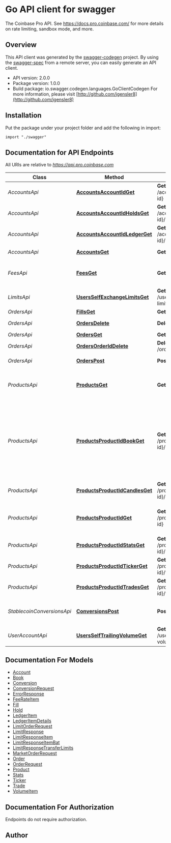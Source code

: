 # Go API client for swagger

The Coinbase Pro API. See https://docs.pro.coinbase.com/ for more details on rate limiting, sandbox mode, and more.

## Overview
This API client was generated by the [swagger-codegen](https://github.com/swagger-api/swagger-codegen) project.  By using the [swagger-spec](https://github.com/swagger-api/swagger-spec) from a remote server, you can easily generate an API client.

- API version: 2.0.0
- Package version: 1.0.0
- Build package: io.swagger.codegen.languages.GoClientCodegen
For more information, please visit [http://github.com/jgensler8](http://github.com/jgensler8)

## Installation
Put the package under your project folder and add the following in import:
```golang
import "./swagger"
```

## Documentation for API Endpoints

All URIs are relative to *https://api.pro.coinbase.com*

Class | Method | HTTP request | Description
------------ | ------------- | ------------- | -------------
*AccountsApi* | [**AccountsAccountIdGet**](docs/AccountsApi.md#accountsaccountidget) | **Get** /accounts/{account-id} | Get one account
*AccountsApi* | [**AccountsAccountIdHoldsGet**](docs/AccountsApi.md#accountsaccountidholdsget) | **Get** /accounts/{account-id}/holds | Get ledger items
*AccountsApi* | [**AccountsAccountIdLedgerGet**](docs/AccountsApi.md#accountsaccountidledgerget) | **Get** /accounts/{account-id}/ledger | Get ledger items
*AccountsApi* | [**AccountsGet**](docs/AccountsApi.md#accountsget) | **Get** /accounts | List accounts
*FeesApi* | [**FeesGet**](docs/FeesApi.md#feesget) | **Get** /fees | your current maker/taker fee rates
*LimitsApi* | [**UsersSelfExchangeLimitsGet**](docs/LimitsApi.md#usersselfexchangelimitsget) | **Get** /users/self/exchange-limits | list fills
*OrdersApi* | [**FillsGet**](docs/OrdersApi.md#fillsget) | **Get** /fills | list fills
*OrdersApi* | [**OrdersDelete**](docs/OrdersApi.md#ordersdelete) | **Delete** /orders | cancel all orders
*OrdersApi* | [**OrdersGet**](docs/OrdersApi.md#ordersget) | **Get** /orders | list orders
*OrdersApi* | [**OrdersOrderIdDelete**](docs/OrdersApi.md#ordersorderiddelete) | **Delete** /orders/{order-id} | cancel an order
*OrdersApi* | [**OrdersPost**](docs/OrdersApi.md#orderspost) | **Post** /orders | place a new order
*ProductsApi* | [**ProductsGet**](docs/ProductsApi.md#productsget) | **Get** /products | Get a list of available currency pairs for trading.
*ProductsApi* | [**ProductsProductIdBookGet**](docs/ProductsApi.md#productsproductidbookget) | **Get** /products/{product-id}/book | Get a list of open orders for a product. The amount of detail shown can be customized with the level parameter.
*ProductsApi* | [**ProductsProductIdCandlesGet**](docs/ProductsApi.md#productsproductidcandlesget) | **Get** /products/{product-id}/candles | Get Historic Rates
*ProductsApi* | [**ProductsProductIdGet**](docs/ProductsApi.md#productsproductidget) | **Get** /products/{product-id} | Get market data for a specific currency pair.
*ProductsApi* | [**ProductsProductIdStatsGet**](docs/ProductsApi.md#productsproductidstatsget) | **Get** /products/{product-id}/stats | Get 24hr Stats
*ProductsApi* | [**ProductsProductIdTickerGet**](docs/ProductsApi.md#productsproductidtickerget) | **Get** /products/{product-id}/ticker | Get Product Ticker
*ProductsApi* | [**ProductsProductIdTradesGet**](docs/ProductsApi.md#productsproductidtradesget) | **Get** /products/{product-id}/trades | Get Trades
*StablecoinConversionsApi* | [**ConversionsPost**](docs/StablecoinConversionsApi.md#conversionspost) | **Post** /conversions | convert to/from stable coins?
*UserAccountApi* | [**UsersSelfTrailingVolumeGet**](docs/UserAccountApi.md#usersselftrailingvolumeget) | **Get** /users/self/trailing-volume | Trailing Volume


## Documentation For Models

 - [Account](docs/Account.md)
 - [Book](docs/Book.md)
 - [Conversion](docs/Conversion.md)
 - [ConversionRequest](docs/ConversionRequest.md)
 - [ErrorResponse](docs/ErrorResponse.md)
 - [FeeRateItem](docs/FeeRateItem.md)
 - [Fill](docs/Fill.md)
 - [Hold](docs/Hold.md)
 - [LedgerItem](docs/LedgerItem.md)
 - [LedgerItemDetails](docs/LedgerItemDetails.md)
 - [LimitOrderRequest](docs/LimitOrderRequest.md)
 - [LimitResponse](docs/LimitResponse.md)
 - [LimitResponseItem](docs/LimitResponseItem.md)
 - [LimitResponseItemBat](docs/LimitResponseItemBat.md)
 - [LimitResponseTransferLimits](docs/LimitResponseTransferLimits.md)
 - [MarketOrderRequest](docs/MarketOrderRequest.md)
 - [Order](docs/Order.md)
 - [OrderRequest](docs/OrderRequest.md)
 - [Product](docs/Product.md)
 - [Stats](docs/Stats.md)
 - [Ticker](docs/Ticker.md)
 - [Trade](docs/Trade.md)
 - [VolumeItem](docs/VolumeItem.md)


## Documentation For Authorization
 Endpoints do not require authorization.


## Author



